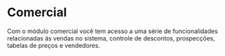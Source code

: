 # Comercial

Com o módulo comercial você tem acesso a uma série de funcionalidades relacionadas ás vendas no sistema, controle de descontos, prospecções, tabelas de preços e vendedores.

